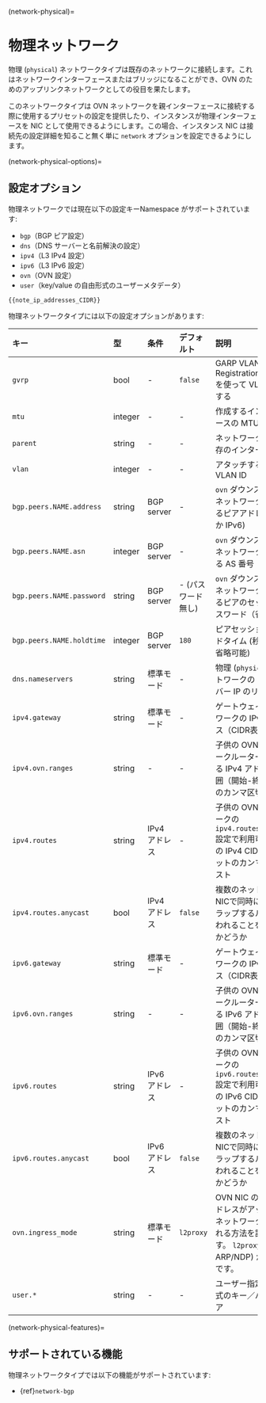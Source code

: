 (network-physical)=
# 物理ネットワーク

<!-- Include start physical intro -->
物理 (`physical`) ネットワークタイプは既存のネットワークに接続します。これはネットワークインターフェースまたはブリッジになることができ、OVN のためのアップリンクネットワークとしての役目を果たします。
<!-- Include end physical intro -->

このネットワークタイプは OVN ネットワークを親インターフェースに接続する際に使用するプリセットの設定を提供したり、インスタンスが物理インターフェースを NIC として使用できるようにします。この場合、インスタンス NIC は接続先の設定詳細を知ること無く単に `network` オプションを設定できるようにします。

(network-physical-options)=
## 設定オプション

物理ネットワークでは現在以下の設定キーNamespace がサポートされています:

- `bgp`（BGP ピア設定）
- `dns`（DNS サーバーと名前解決の設定）
- `ipv4`（L3 IPv4 設定）
- `ipv6`（L3 IPv6 設定）
- `ovn`（OVN 設定）
- `user`（key/value の自由形式のユーザーメタデータ）

```{note}
{{note_ip_addresses_CIDR}}
```

物理ネットワークタイプには以下の設定オプションがあります:

キー                      | 型      | 条件          | デフォルト         | 説明
:--                       | :--     | :--           | :--                | :--
`gvrp`                    | bool    | -             | `false`            | GARP VLAN Registration Protocol を使って VLAN を登録する
`mtu`                     | integer | -             | -                  | 作成するインターフェースの MTU
`parent`                  | string  | -             | -                  | ネットワークで使う既存のインターフェース
`vlan`                    | integer | -             | -                  | アタッチする先の VLAN ID
`bgp.peers.NAME.address`  | string  | BGP server    | -                  | `ovn` ダウンストリームネットワークで使用するピアアドレス (IPv4 か IPv6)
`bgp.peers.NAME.asn`      | integer | BGP server    | -                  | `ovn` ダウンストリームネットワークで使用する AS 番号
`bgp.peers.NAME.password` | string  | BGP server    | - (パスワード無し) | `ovn` ダウンストリームネットワークで使用するピアのセッションパスワード（省略可能）
`bgp.peers.NAME.holdtime` | integer | BGP server    | `180`              | ピアセッションホールドタイム (秒で指定、省略可能)
`dns.nameservers`         | string  | 標準モード    | -                  | 物理 (`physical`) ネットワークの DNS サーバー IP のリスト
`ipv4.gateway`            | string  | 標準モード    | -                  | ゲートウェイとネットワークの IPv4 アドレス（CIDR表記）
`ipv4.ovn.ranges`         | string  | -             | -                  | 子供の OVN ネットワークルーターに使用する IPv4 アドレスの範囲（開始-終了 形式) のカンマ区切りリスト
`ipv4.routes`             | string  | IPv4 アドレス | -                  | 子供の OVN ネットワークの `ipv4.routes.external` 設定で利用可能な追加の IPv4 CIDR サブネットのカンマ区切りリスト
`ipv4.routes.anycast`     | bool    | IPv4 アドレス | `false`            | 複数のネットワーク／NICで同時にオーバーラップするルートが使われることを許可するかどうか
`ipv6.gateway`            | string  | 標準モード    | -                  | ゲートウェイとネットワークの IPv6 アドレス（CIDR表記）
`ipv6.ovn.ranges`         | string  | -             | -                  | 子供の OVN ネットワークルーターに使用する IPv6 アドレスの範囲（開始-終了 形式) のカンマ区切りリスト
`ipv6.routes`             | string  | IPv6 アドレス | -                  | 子供の OVN ネットワークの `ipv6.routes.external` 設定で利用可能な追加の IPv6 CIDR サブネットのカンマ区切りリスト
`ipv6.routes.anycast`     | bool    | IPv6 アドレス | `false`            | 複数のネットワーク／NICで同時にオーバーラップするルートが使われることを許可するかどうか
`ovn.ingress_mode`        | string  | 標準モード    | `l2proxy`          | OVN NIC の外部 IP アドレスがアップリンクネットワークで広告される方法を設定します。 `l2proxy` (proxy ARP/NDP) か `routed` です。
`user.*`                  | string  | -             | -                  | ユーザー指定の自由形式のキー／バリューペア

(network-physical-features)=
## サポートされている機能

物理ネットワークタイプでは以下の機能がサポートされています:

- {ref}`network-bgp`
